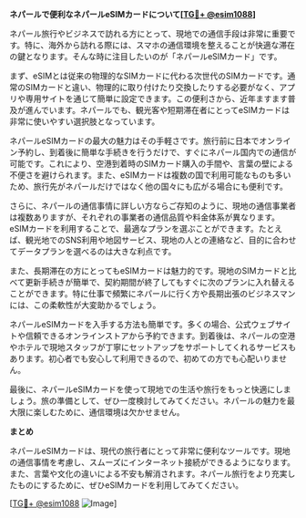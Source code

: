 **ネパールで便利なネパールeSIMカードについて[[TG💪+ @esim1088](https://t.me/s/esim1088)]**

ネパール旅行やビジネスで訪れる方にとって、現地での通信手段は非常に重要です。特に、海外から訪れる際には、スマホの通信環境を整えることが快適な滞在の鍵となります。そんな時に注目したいのが「ネパールeSIMカード」です。

まず、eSIMとは従来の物理的なSIMカードに代わる次世代のSIMカードです。通常のSIMカードと違い、物理的に取り付けたり交換したりする必要がなく、アプリや専用サイトを通じて簡単に設定できます。この便利さから、近年ますます普及が進んでいます。ネパールでも、観光客や短期滞在者にとってeSIMカードは非常に使いやすい選択肢となっています。

ネパールeSIMカードの最大の魅力はその手軽さです。旅行前に日本でオンライン予約し、到着後に簡単な手続きを行うだけで、すぐにネパール国内での通信が可能です。これにより、空港到着時のSIMカード購入の手間や、言葉の壁による不便さを避けられます。また、eSIMカードは複数の国で利用可能なものも多いため、旅行先がネパールだけではなく他の国々にも広がる場合にも便利です。

さらに、ネパールの通信事情に詳しい方ならご存知のように、現地の通信事業者は複数ありますが、それぞれの事業者の通信品質や料金体系が異なります。eSIMカードを利用することで、最適なプランを選ぶことができます。たとえば、観光地でのSNS利用や地図サービス、現地の人との連絡など、目的に合わせてデータプランを選べるのは大きな利点です。

また、長期滞在の方にとってもeSIMカードは魅力的です。現地のSIMカードと比べて更新手続きが簡単で、契約期間が終了してもすぐに次のプランに入れ替えることができます。特に仕事で頻繁にネパールに行く方や長期出張のビジネスマンには、この柔軟性が大変助かるでしょう。

ネパールeSIMカードを入手する方法も簡単です。多くの場合、公式ウェブサイトや信頼できるオンラインストアから予約できます。到着後は、ネパールの空港やホテルで現地スタッフが丁寧にセットアップをサポートしてくれるサービスもあります。初心者でも安心して利用できるので、初めての方でも心配いりません。

最後に、ネパールeSIMカードを使って現地での生活や旅行をもっと快適にしましょう。旅の準備として、ぜひ一度検討してみてください。ネパールの魅力を最大限に楽しむために、通信環境は欠かせません。

**まとめ**

ネパールeSIMカードは、現代の旅行者にとって非常に便利なツールです。現地の通信事情を考慮し、スムーズにインターネット接続ができるようになります。また、言葉や文化の違いによる不安も解消されます。ネパール旅行をより充実したものにするために、ぜひeSIMカードを利用してみてください。

[[TG💪+ @esim1088](https://t.me/s/esim1088) ![Image](https://i.postimg.cc/Y0z9fWf4/image.png)]